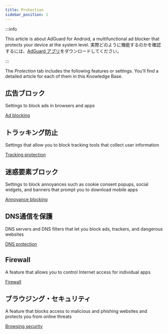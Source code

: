 ```yaml
---
title: Protection
sidebar_position: 1
---
```


:::info

This article is about AdGuard for Android, a multifunctional ad blocker that protects your device at the system level. 実際どのように機能するのかを確認するには、[AdGuard アプリ](https://agrd.io/download-kb-adblock)をダウンロードしてください。

:::

The _Protection_ tab includes the following features or settings. You’ll find a detailed article for each of them in this Knowledge Base.

## 広告ブロック

Settings to block ads in browsers and apps

[Ad blocking](/adguard-for-android/features/protection/ad-blocking.md)

## トラッキング防止

Settings that allow you to block tracking tools that collect user information

[Tracking protection](/adguard-for-android/features/protection/tracking-protection.md)

## 迷惑要素ブロック

Settings to block annoyances such as cookie consent popups, social widgets, and banners that prompt you to download mobile apps

[Annoyance blocking](/adguard-for-android/features/protection/annoyance-blocking.md)

## DNS通信を保護

DNS servers and DNS filters that let you block ads, trackers, and dangerous websites

[DNS protection](/adguard-for-android/features/protection/dns-protection.md)

## Firewall

A feature that allows you to control Internet access for individual apps

[Firewall](/adguard-for-android/features/protection/firewall/firewall.md)

## ブラウジング・セキュリティ

A feature that blocks access to malicious and phishing websites and protects you from online threats

[Browsing security](/adguard-for-android/features/protection/browsing-security.md)

